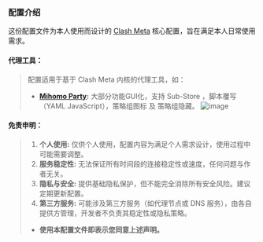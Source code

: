 ### 配置介绍
这份配置文件为本人使用而设计的 [Clash Meta](https://github.com/MetaCubeX/mihomo) 核心配置，旨在满足本人日常使用需求。

#### 代理工具：
> 配置适用于基于 Clash Meta 内核的代理工具，如：
> - **[Mihomo Party](https://github.com/pompurin404/mihomo-party/releases):** 大部分功能GUI化，支持 Sub-Store ，脚本覆写（YAML JavaScript），策略组图标 及 策略组隐藏。
![image](https://github.com/user-attachments/assets/ce5697d7-a070-422b-a80e-d0475fe06ed2)

#### 免责申明：
> 1. **个人使用:** 仅供个人使用，配置内容为满足个人需求设计，使用过程中可能需要调整。
> 2. **服务稳定性:** 无法保证所有时间段的连接稳定性或速度，任何问题与作者无关。
> 3. **隐私与安全:** 提供基础隐私保护，但不能完全消除所有安全风险。建议定期更新配置。
> 4. **第三方服务:** 可能涉及第三方服务（如代理节点或 DNS 服务），由各自提供方管理，开发者不负责其稳定性或隐私策略。
>
> - **使用本配置文件即表示您同意上述声明。**
